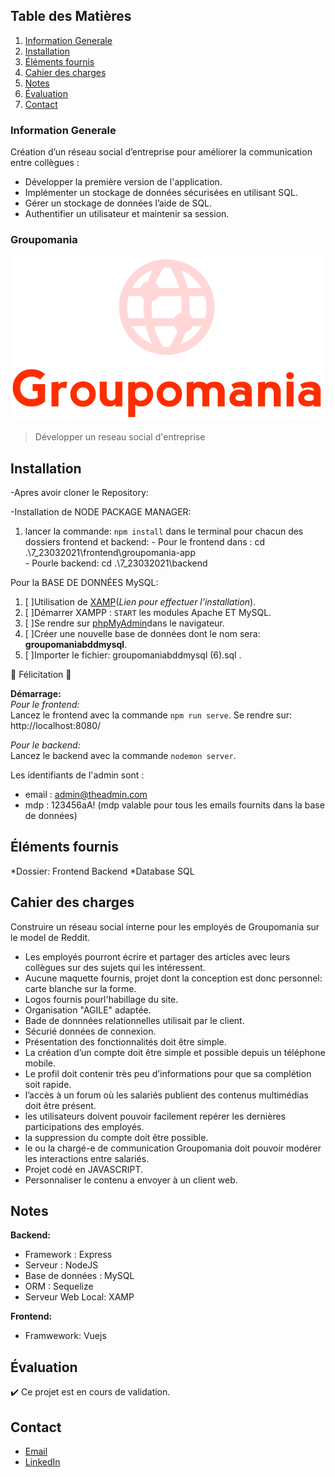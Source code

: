 ## Table des Matières
1. [Information Generale](#Information-Generale)
2. [Installation](#Installation)
3. [Éléments fournis](#Éléments-fournis)
4. [Cahier des charges](#Cahier-des-charges)
5. [Notes](#Notes)
6. [Évaluation](#Évaluation)
7. [Contact](#Contact)

### Information Generale
Création d’un réseau social d’entreprise pour améliorer la communication entre collègues : 
* Développer la première version de l'application.
* Implémenter un stockage de données sécurisées en utilisant SQL.
* Gérer un stockage de données l’aide de SQL.
* Authentifier un utilisateur et maintenir sa session.


### Groupomania

![Image text](https://github.com/John-Gate/7_23032021/blob/main/frontend/groupomania-app/src/assets/logos/icon-above-font-resize.png)
>Développer un reseau social d'entreprise
 

## Installation
-Apres avoir cloner le Repository:

-Installation de NODE PACKAGE MANAGER: 
  1. lancer la commande: `npm install` dans le terminal pour chacun des dossiers frontend et backend:
    - Pour le frontend dans : cd .\7_23032021\frontend\groupomania-app  
    - Pourle backend: cd .\7_23032021\backend

Pour la BASE DE DONNÉES MySQL:
  1. [ ]Utilisation de [XAMP](https://www.apachefriends.org/fr/index.html)(*Lien pour effectuer l'installation*).
  2. [ ]Démarrer XAMPP : `START` les modules Apache ET MySQL.
  3. [ ]Se rendre sur [phpMyAdmin](http://localhost/phpmyadmin/index.php)dans le navigateur.
  4. [ ]Créer une nouvelle base de données dont le nom sera:  **groupomaniabddmysql**.
  5. [ ]Importer le fichier: groupomaniabddmysql (6).sql .

:partying_face: Félicitation :partying_face:

**Démarrage:**  
*Pour le frontend:*  
  Lancez le frontend avec la commande ``npm run serve``.
  Se rendre sur: http://localhost:8080/

*Pour le backend:*  
  Lancez le backend avec la commande ``nodemon server``.
  
Les identifiants de l'admin sont :
- email : admin@theadmin.com
- mdp : 123456aA! (mdp valable pour tous les emails fournits dans la base de données)

 
## Éléments fournis
*Dossier:
  Frontend 
  Backend
*Database SQL


##  Cahier des charges
Construire un réseau social interne pour les employés de Groupomania sur le model de Reddit.
* Les employés pourront écrire et partager des articles avec leurs collègues sur des sujets qui les intéressent.
* Aucune maquette fournis, projet dont la conception est donc personnel: carte blanche sur la forme.
* Logos fournis pourl'habillage du site.
* Organisation "AGILE" adaptée.
* Bade de donnnées relationnelles utilisait par le client.
* Sécurié données de connexion.
* Présentation des fonctionnalités doit être simple.
* La création d’un compte doit être simple et possible depuis un téléphone mobile.
* Le profil doit contenir très peu d’informations pour que sa complétion soit rapide.
* l’accès à un forum où les salariés publient des contenus multimédias doit être présent.
* les utilisateurs doivent pouvoir facilement repérer les dernières participations des employés.
* la suppression du compte doit être possible.
* le ou la chargé-e de communication Groupomania doit pouvoir modérer les interactions entre salariés.
* Projet codé en JAVASCRIPT.
* Personnaliser le contenu a envoyer à un client web.

## Notes
**Backend:**
 * Framework : Express
 * Serveur : NodeJS
 * Base de données : MySQL
 * ORM : Sequelize
 * Serveur Web Local: XAMP
  
**Frontend:**
 * Framwework: Vuejs

## Évaluation
:heavy_check_mark: Ce projet est en cours de validation.

## Contact
* [Email](mailto:barrierejc@live.fr?subject=[GitHub]%20Source%20Han%20Sans)
* [LinkedIn](https://linkedin.com/in/jean-christian-barriere)






